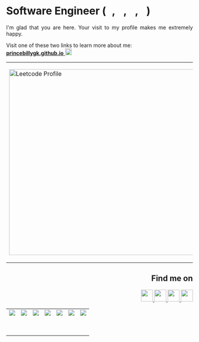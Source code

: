 # Software Engineer (<img src="https://cdn.jsdelivr.net/npm/programming-languages-logos/src/python/python.png" height="16px">, <img src="https://cdn.jsdelivr.net/npm/programming-languages-logos/src/go/go.png" height="16px">, <img src="https://cdn.jsdelivr.net/npm/programming-languages-logos/src/typescript/typescript.png" height="16px">, <img src="https://cdn.jsdelivr.net/npm/programming-languages-logos/src/javascript/javascript.png" height="16px">)
<p align="justify">
I'm glad that you are here. Your visit to my profile makes me extremely happy.
</p>

Visit one of these two links to learn more about me:</br>
<a target="_blank" href="https://princebillygk.github.io/">
    <u><b>princebillygk.github.io</b></u>
    <img width="18px" height="18px" src="https://img.icons8.com/color/48/000000/external-link.png"/>
</a>

<table align="center">
<tr>
<td>
<p align="left">
    <a align="left" href="https://leetcode.com/princebillygk2/" target="_top"><img src="https://leetcard.jacoblin.cool/princebillygk2?ext=activity" border="0" width="500px" alt="Leetcode Profile"/></a>
</p>
</td>
<td>
<p align="right">
    <a align="right" href="https://data.typeracer.com/pit/profile?user=princebillygk&ref=badge" target="_top"><img src="https://data.typeracer.com/misc/badge?user=princebillygk" border="0" width="200px" alt="Typeracer Profile"/></a>
</p>
</td>
</tr>
</table>

<h2 align="right">Find me on</h2>
<p align="right">
<a target="_blank" href="https://www.linkedin.com/in/princebillygk/">
<img width="32px" height="32px"  src="https://img.icons8.com/color/48/000000/linkedin.png"/>
</a>
<a target="_blank" href="https://wa.link/6al4sv/">
<img width="32px" height="32px"  src="https://img.icons8.com/color/48/228BE6/whatsapp--v1.png"/>
</a>
<a target="_blank" href="https://www.facebook.com/princebillygk/">
<img width="32px" height="32px" src="https://img.icons8.com/color/48/000000/facebook-new.png"/>
</a>
<a target="_blank" href="mailto:princebillygk@gmail.com">
<img width="32px" height="32px" src="https://img.icons8.com/fluency/48/000000/mail.png"/>
</a>
</p>


<table align="center">
<tr>
    <td><img style="max-height:64px;min-height:65px" src="https://media.tenor.com/GE2JEcO8flkAAAAC/down.gif"></td>
    <td><img style="max-height:64px;min-height:65px" src="https://media.tenor.com/X8854xxuQ_EAAAAd/destroy-code-mad.gif"></td>
    <td><img style="max-height:64px;min-height:65px" src="https://media.tenor.com/BbMuRdTu4BYAAAAC/owo-anime.gif"></td>
    <td><img style="max-height:64px;min-height:65px" src="https://media.tenor.com/FYgnDtr-eFwAAAAC/sponge-bob-patrick-star.gif"></td>
    <td><img style="max-height:64px;min-height:65px" src="https://media.tenor.com/kj36bWT0HjQAAAAM/golden-boy-kintaro.gif"></td>
    <td><img style="max-height:64px;min-height:65px" src="https://media.tenor.com/9j8vvseBaHsAAAAC/test-cat-typing.gif"></td>
    <td><img style="max-height:64px;min-height:65px" src="https://media.tenor.com/GE2JEcO8flkAAAAC/down.gif"></td> 
</tr>
</table>

